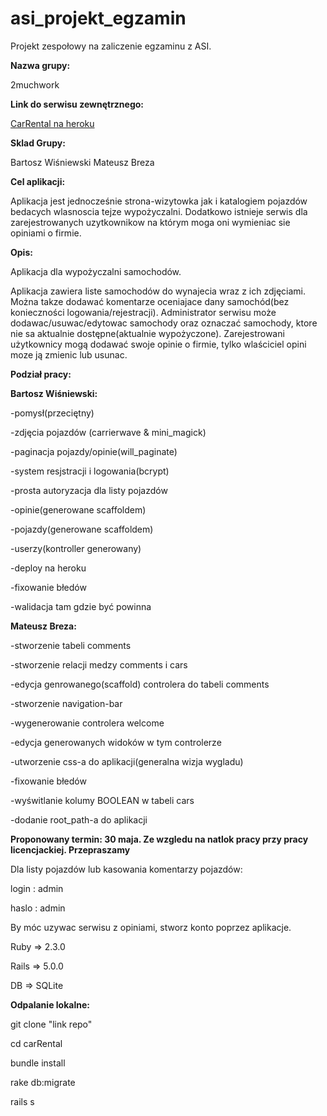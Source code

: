 # asi_projekt_egzamin
Projekt zespołowy na zaliczenie egzaminu z ASI.

**Nazwa grupy:**

2muchwork

**Link do serwisu zewnętrznego:**

[CarRental na heroku](http://carrtental.herokuapp.com/)

**Sklad Grupy:**

Bartosz Wiśniewski
Mateusz Breza

**Cel aplikacji:**

Aplikacja jest jednocześnie strona-wizytowka jak i katalogiem pojazdów bedacych wlasnoscia tejze wypożyczalni. Dodatkowo istnieje serwis dla zarejestrowanych uzytkownikow na którym moga oni wymieniac sie opiniami o firmie.

**Opis:**

Aplikacja dla wypożyczalni samochodów.


Aplikacja zawiera liste samochodów do wynajecia wraz z ich zdjęciami. Można takze dodawać komentarze oceniajace dany samochód(bez konieczności logowania/rejestracji). Administrator serwisu może dodawac/usuwac/edytowac samochody oraz oznaczać samochody, ktore nie sa aktualnie dostępne(aktualnie wypożyczone). Zarejestrowani użytkownicy mogą dodawać swoje opinie o firmie, tylko wlaściciel opini moze ją zmienic lub usunac.


**Podział pracy:**

**Bartosz Wiśniewski:**

-pomysł(przeciętny)

-zdjęcia pojazdów (carrierwave & mini_magick)

-paginacja pojazdy/opinie(will_paginate)

-system resjstracji i logowania(bcrypt)

-prosta autoryzacja dla listy pojazdów

-opinie(generowane scaffoldem)

-pojazdy(generowane scaffoldem)

-userzy(kontroller generowany)

-deploy na heroku

-fixowanie błedów

-walidacja tam gdzie być powinna

**Mateusz Breza:**

-stworzenie tabeli comments

-stworzenie relacji medzy comments i cars

-edycja genrowanego(scaffold) controlera do tabeli comments

-stworzenie navigation-bar

-wygenerowanie controlera welcome

-edycja generowanych widoków w tym controlerze

-utworzenie css-a do aplikacji(generalna wizja wygladu)

-fixowanie błedów

-wyświtlanie kolumy BOOLEAN w tabeli cars

-dodanie root_path-a do aplikacji



**Proponowany termin: 30 maja. Ze wzgledu na natlok pracy przy pracy licencjackiej. Przepraszamy**


Dla listy pojazdów lub kasowania komentarzy pojazdów:

login : admin

haslo : admin

By móc uzywac serwisu z opiniami, stworz konto poprzez aplikacje.

Ruby => 2.3.0

Rails => 5.0.0

DB => SQLite


**Odpalanie lokalne:**

git clone "link repo"

cd carRental

bundle install

rake db:migrate

rails s
